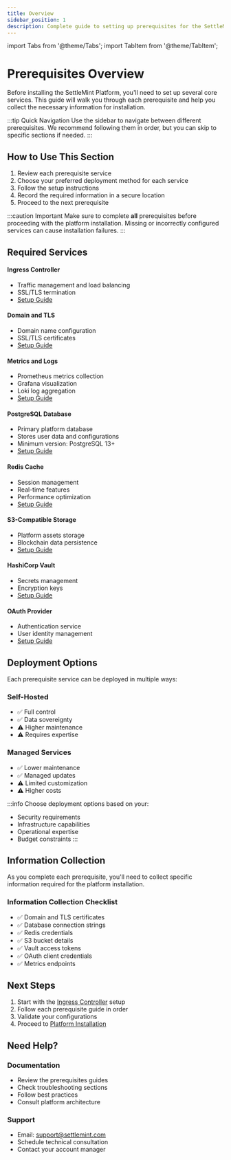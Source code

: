 ```yaml
---
title: Overview
sidebar_position: 1
description: Complete guide to setting up prerequisites for the SettleMint Platform installation
---
```


import Tabs from '@theme/Tabs';
import TabItem from '@theme/TabItem';

# Prerequisites Overview

Before installing the SettleMint Platform, you'll need to set up several core services. This guide will walk you through each prerequisite and help you collect the necessary information for installation.

:::tip Quick Navigation
Use the sidebar to navigate between different prerequisites. We recommend following them in order, but you can skip to specific sections if needed.
:::

## How to Use This Section

1. Review each prerequisite service
2. Choose your preferred deployment method for each service
3. Follow the setup instructions
4. Record the required information in a secure location
5. Proceed to the next prerequisite

:::caution Important
Make sure to complete **all** prerequisites before proceeding with the platform installation. Missing or incorrectly configured services can cause installation failures.
:::

## Required Services

<Tabs>
<TabItem value="infrastructure" label="Infrastructure" default>

#### Ingress Controller
* Traffic management and load balancing
* SSL/TLS termination
* [Setup Guide](/documentation/docs/launch-platform/self-hosted/installation-guide/prerequisites/ingress-controller)

#### Domain and TLS
* Domain name configuration
* SSL/TLS certificates
* [Setup Guide](/documentation/docs/launch-platform/self-hosted/installation-guide/prerequisites/domain-and-tls)

#### Metrics and Logs
* Prometheus metrics collection
* Grafana visualization
* Loki log aggregation
* [Setup Guide](/documentation/docs/launch-platform/self-hosted/installation-guide/prerequisites/metrics-and-logs)

</TabItem>
<TabItem value="databases" label="Databases & Cache">

#### PostgreSQL Database
* Primary platform database
* Stores user data and configurations
* Minimum version: PostgreSQL 13+
* [Setup Guide](/documentation/docs/launch-platform/self-hosted/installation-guide/prerequisites/postgresql)

#### Redis Cache
* Session management
* Real-time features
* Performance optimization
* [Setup Guide](/documentation/docs/launch-platform/self-hosted/installation-guide/prerequisites/redis)

</TabItem>
<TabItem value="security" label="Security & Storage">

#### S3-Compatible Storage
* Platform assets storage
* Blockchain data persistence
* [Setup Guide](/documentation/docs/launch-platform/self-hosted/installation-guide/prerequisites/s3-storage)

#### HashiCorp Vault
* Secrets management
* Encryption keys
* [Setup Guide](/documentation/docs/launch-platform/self-hosted/installation-guide/prerequisites/hashicorp-vault)

#### OAuth Provider
* Authentication service
* User identity management
* [Setup Guide](/documentation/docs/launch-platform/self-hosted/installation-guide/prerequisites/oauth)

</TabItem>
</Tabs>

## Deployment Options

Each prerequisite service can be deployed in multiple ways:

<div className="row margin-bottom--lg">
<div className="col col--6">

### Self-Hosted
* ✅ Full control
* ✅ Data sovereignty
* ⚠️ Higher maintenance
* ⚠️ Requires expertise

</div>
<div className="col col--6">

### Managed Services
* ✅ Lower maintenance
* ✅ Managed updates
* ⚠️ Limited customization
* ⚠️ Higher costs

</div>
</div>

:::info
Choose deployment options based on your:
* Security requirements
* Infrastructure capabilities
* Operational expertise
* Budget constraints
:::

## Information Collection

As you complete each prerequisite, you'll need to collect specific information required for the platform installation.

<div className="alert alert--success" role="alert">

### Information Collection Checklist

* ✅ Domain and TLS certificates
* ✅ Database connection strings
* ✅ Redis credentials
* ✅ S3 bucket details
* ✅ Vault access tokens
* ✅ OAuth client credentials
* ✅ Metrics endpoints

</div>

## Next Steps

1. Start with the [Ingress Controller](/documentation/docs/launch-platform/self-hosted/installation-guide/prerequisites/ingress-controller) setup
2. Follow each prerequisite guide in order
3. Validate your configurations
4. Proceed to [Platform Installation](/documentation/docs/launch-platform/self-hosted/installation-guide/platform-installation)

## Need Help?

<div className="row margin-bottom--lg">
<div className="col col--6">

### Documentation
* Review the prerequisites guides
* Check troubleshooting sections
* Follow best practices
* Consult platform architecture

</div>
<div className="col col--6">

### Support
* Email: support@settlemint.com
* Schedule technical consultation
* Contact your account manager

</div>
</div>